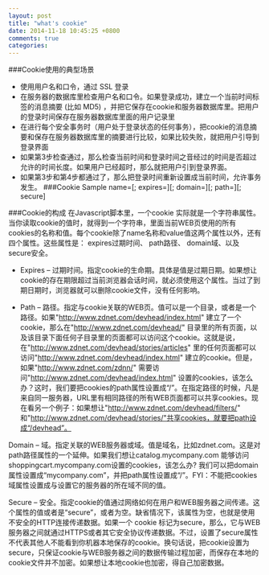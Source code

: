 ```yaml
---
layout: post
title: "what's cookie"
date: 2014-11-18 10:45:25 +0800
comments: true
categories: 
---
```


<!--more-->
###Cookie使用的典型场景
* 使用用户名和口令，通过 SSL 登录
* 在服务器的数据库里检查用户名和口令。如果登录成功，建立一个当前时间标签的消息摘要 (比如 MD5) ，并把它保存在cookie和服务器数据库里。把用户的登录时间保存在服务器数据库里面的用户记录里
* 在进行每个安全事务时（用户处于登录状态的任何事务），把cookie的消息摘要和保存在服务器数据库里的摘要进行比较，如果比较失败，就把用户引导到登录界面
* 如果第3步检查通过，那么检查当前时间和登录时间之音经过的时间是否超过允许的时间长度。如果用户已经超时，那么就把用户引到登录界面。
* 如果第3步和第4步都通过了，那么把登录时间重新设置成当前时间，允许事务发生。
###Cookie Sample
    name=<value>[; expires=<date>][; domain=<domain>][; path=<path>][; secure]

###Cookie的构成
在Javascript脚本里，一个cookie 实际就是一个字符串属性。当你读取cookie的值时，就得到一个字符串，里面当前WEB页使用的所有cookies的名称和值。每个cookie除了name名称和value值这两个属性以外，还有四个属性。这些属性是： expires过期时间、 path路径、 domain域、以及 secure安全。

* Expires – 过期时间。指定cookie的生命期。具体是值是过期日期。如果想让cookie的存在期限超过当前浏览器会话时间，就必须使用这个属性。当过了到期日期时，浏览器就可以删除cookie文件，没有任何影响。

* Path – 路径。指定与cookie关联的WEB页。值可以是一个目录，或者是一个路径。如果"http://www.zdnet.com/devhead/index.html" 建立了一个cookie，那么在"http://www.zdnet.com/devhead/" 目录里的所有页面，以及该目录下面任何子目录里的页面都可以访问这个cookie。这就是说，在"http://www.zdnet.com/devhead/stories/articles" 里的任何页面都可以访问"http://www.zdnet.com/devhead/index.html" 建立的cookie。但是，如果"http://www.zdnet.com/zdnn/" 需要访问"http://www.zdnet.com/devhead/index.html" 设置的cookies，该怎么办？这时，我们要把cookies的path属性设置成“/”。在指定路径的时候，凡是来自同一服务器，URL里有相同路径的所有WEB页面都可以共享cookies。现在看另一个例子：如果想让"http://www.zdnet.com/devhead/filters/" 和"http://www.zdnet.com/devhead/stories/"共享cookies，就要把path设成“/devhead”。

Domain – 域。指定关联的WEB服务器或域。值是域名，比如zdnet.com。这是对path路径属性的一个延伸。如果我们想让catalog.mycompany.com 能够访问shoppingcart.mycompany.com设置的cookies，该怎么办? 我们可以把domain属性设置成“mycompany.com”，并把path属性设置成“/”。FYI：不能把cookies域属性设置成与设置它的服务器的所在域不同的值。

Secure – 安全。指定cookie的值通过网络如何在用户和WEB服务器之间传递。这个属性的值或者是“secure”，或者为空。缺省情况下，该属性为空，也就是使用不安全的HTTP连接传递数据。如果一个 cookie 标记为secure，那么，它与WEB服务器之间就通过HTTPS或者其它安全协议传递数据。不过，设置了secure属性不代表其他人不能看到你机器本地保存的cookie。换句话说，把cookie设置为secure，只保证cookie与WEB服务器之间的数据传输过程加密，而保存在本地的cookie文件并不加密。如果想让本地cookie也加密，得自己加密数据。
